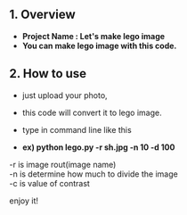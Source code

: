 ## 1. Overview
- **Project Name : Let's make lego image**
- **You can make lego image with this code.**  

## 2. How to use
- just upload your photo,
- this code will convert it to lego image.


- type in command line like this
- **ex) python lego.py -r sh.jpg -n 10 -d 100**  
  
-r is image rout(image name)  
-n is determine how much to divide the image  
-c is value of contrast  

enjoy it!
